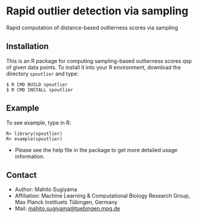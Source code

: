 Rapid outlier detection via sampling
====================================

Rapid computation of distance-based outlierness scores via sampling


Installation
------------

This is an R package for computing sampling-based outlierness scores qsp of given data points.
To install it into your R environment, download the directory `spoutlier` and type:

	$ R CMD BUILD spoutlier
	$ R CMD INSTALL spoutlier

Example
-------
To see example, type in R:

	R> library(spoutlier)
	R> example(spoutlier)
	
* Please see the help file in the package to get more detailed usage information.

Contact
-------

* Author: Mahito Sugiyama
* Affiliation: Machine Learning & Computational Biology Research Group, Max Planck Instituets Tübingen, Germany
* Mail: mahito.sugiyama@tuebingen.mpg.de